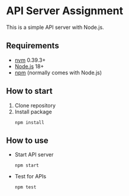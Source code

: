 # API Server Assignment
This is a simple API server with Node.js.

## Requirements
 - [nvm](https://github.com/nvm-sh/nvm) 0.39.3+
 - [Node.js](https://nodejs.org/) 18+
 - [npm](https://www.npmjs.com/) (normally comes with Node.js)

## How to start
1. Clone repository
2. Install package
    ```
    npm install
    ```
## How to use    
 -  Start API server
    ```
    npm start
    ```
 -  Test for APIs
    ```
    npm test
    ```